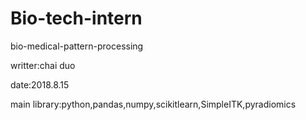 # Bio-tech-intern
bio-medical-pattern-processing

writter:chai duo

date:2018.8.15

main library:python,pandas,numpy,scikitlearn,SimpleITK,pyradiomics
